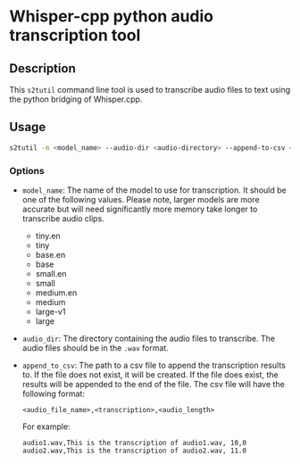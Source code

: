 # Whisper-cpp python audio transcription tool

## Description
This `s2tutil` command line tool is used to transcribe audio files to text using the python bridging of Whisper.cpp. 

## Usage

```bash
s2tutil -m <model_name> --audio-dir <audio-directory> --append-to-csv <append-to-csv>
```

### Options

- `model_name`: The name of the model to use for transcription. It should be one of the following values. Please note, larger models are more accurate but will need significantly more memory take longer to transcribe audio clips.

    - tiny.en
    - tiny
    - base.en
    - base
    - small.en
    - small
    - medium.en
    - medium
    - large-v1
    - large

- `audio_dir`: The directory containing the audio files to transcribe. The audio files should be in the `.wav` format.

- `append_to_csv`: The path to a csv file to append the transcription results to. If the file does not exist, it will be created. If the file does exist, the results will be appended to the end of the file. The csv file will have the following format:

    ```csv
    <audio_file_name>,<transcription>,<audio_length>
    ```

    For example:

    ```csv
    audio1.wav,This is the transcription of audio1.wav, 10,0
    audio2.wav,This is the transcription of audio2.wav, 11.0
    ```
